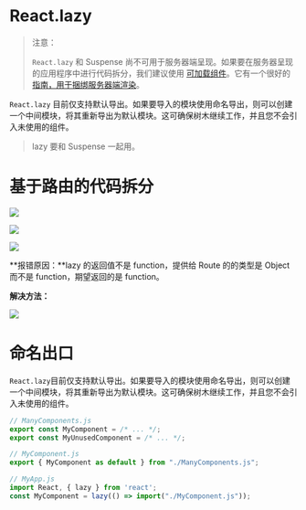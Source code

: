 # React.lazy

> 注意：
>
> `React.lazy` 和 Suspense 尚不可用于服务器端呈现。如果要在服务器呈现的应用程序中进行代码拆分，我们建议使用 [可加载组件](https://github.com/smooth-code/loadable-components)。它有一个很好的 [指南，用于捆绑服务器端渲染](https://github.com/smooth-code/loadable-components/blob/master/packages/server/README.md)。

`React.lazy` 目前仅支持默认导出。如果要导入的模块使用命名导出，则可以创建一个中间模块，将其重新导出为默认模块。这可确保树木继续工作，并且您不会引入未使用的组件。

> lazy 要和 Suspense 一起用。

# 基于路由的代码拆分

![](D:\Sev\front-end\Notes\React\汇总\react高阶组件\error\1.png)

![](D:\Sev\front-end\Notes\React\汇总\react高阶组件\error\3.png)

![](D:\Sev\front-end\Notes\React\汇总\react高阶组件\error\2.png)

**报错原因：**lazy 的返回值不是 function，提供给 Route 的的类型是 Object 而不是 function，期望返回的是 function。

**解决方法：**

![](D:\Sev\front-end\Notes\React\汇总\react高阶组件\error\4.jpg)

# 命名出口

`React.lazy`目前仅支持默认导出。如果要导入的模块使用命名导出，则可以创建一个中间模块，将其重新导出为默认模块。这可确保树木继续工作，并且您不会引入未使用的组件。

```js
// ManyComponents.js
export const MyComponent = /* ... */;
export const MyUnusedComponent = /* ... */;

// MyComponent.js
export { MyComponent as default } from "./ManyComponents.js";

// MyApp.js
import React, { lazy } from 'react';
const MyComponent = lazy(() => import("./MyComponent.js"));
```

